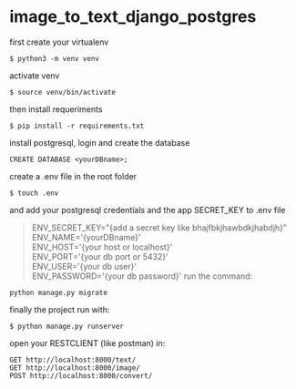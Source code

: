 # image_to_text_django_postgres

first create your virtualenv

`$ python3 -m venv venv`

activate venv

`$ source venv/bin/activate`

then install requeriments

`$ pip install -r requirements.txt`

install postgresql, login and create the database

`CREATE DATABASE <yourDBname>;`

create a .env file in the root folder

`$ touch .env`

and add your postgresql credentials and the app SECRET_KEY to .env file

>ENV_SECRET_KEY="{add a secret key like bhajfbkjhawbdkjhabdjh}"\
ENV_NAME='{yourDBname}'\
ENV_HOST='{your host or localhost}'\
ENV_PORT='{your db port or 5432}'\
ENV_USER='{your db user}'\
ENV_PASSWORD='{your db password}'
run the command:

`python manage.py migrate`

finally the project run with: 

`$ python manage.py runserver`

open your RESTCLIENT (like postman) in: 

`GET http://localhost:8000/text/`\
`GET http://localhost:8000/image/`\
`POST http://localhost:8000/convert/`

